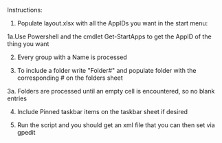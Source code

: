 Instructions:

1. Populate layout.xlsx with all the AppIDs you want in the start menu:

1a.Use Powershell and the cmdlet Get-StartApps to  get the AppID of the thing you want

2. Every group with a Name is processed

3. To include a folder write "Folder#" and populate folder with the corresponding # on the folders sheet

3a. Folders are processed until an empty cell is encountered, so no blank entries

4. Include Pinned taskbar items on the taskbar sheet if desired

5. Run the script and you should get an xml file that you can then set via gpedit

